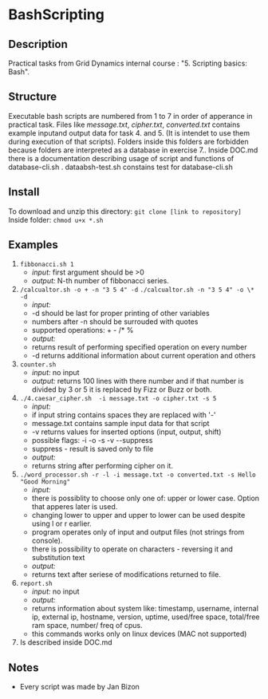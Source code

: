 # BashScripting
## Description
Practical tasks from Grid Dynamics internal course : "5. Scripting basics: Bash". 

## Structure
Executable bash scripts are numbered from 1 to 7 in order of apperance in practical task. Files like *message.txt*, *cipher.txt*, *converted.txt* contains example inputand output data for task 4. and 5. (It is intendet to use them during execution of that scripts). Folders inside this folders are forbidden because folders are interpreted as a database in exercise 7..
Inside DOC.md there is a documentation describing usage of script and functions of database-cli.sh .
dataabsh-test.sh constains test for database-cli.sh

## Install
To download and unzip this directory:
`git clone [link to repository]`
Inside folder:
`chmod u+x *.sh`

## Examples
1. `fibbonacci.sh 1` 
    - *input:*
    first argument should be >0
    - *output:*
    N-th number of fibbonacci series.
2. `/calcualtor.sh -o + -n "3 5 4" -d`
    `./calcualtor.sh -n "3 5 4" -o \* -d`
    - *input:*
    * -d should be last for proper printing of other variables
    * numbers after -n should be surrouded with quotes 
    * supported operations: + - /* %
    - *output:*
    * returns result of performing specified operation on every number 
    * -d returns additional information about current operation and others
3.  `counter.sh`
    - *input:*
    no input
    - *output:*
    returns 100 lines with there number and if that number is divided by 3 or 5 it is replaced by Fizz or Buzz or both.
4. `./4.caesar_cipher.sh  -i message.txt -o cipher.txt -s 5`
    - *input:*
    * if input string contains spaces they are replaced with '-'
    * message.txt contains sample input data for that script
    * -v returns values for inserted options (input, output, shift)
    * possible flags: -i -o -s -v --suppress
    * suppress - result is saved only to file
    - *output:*
    * returns string after performing cipher on it.
5. `./word_processor.sh -r -l -i message.txt -o converted.txt -s Hello "Good Morning"`
    - *input:*
    * there is possiblity to choose only one of: upper or lower case. Option that apperes later is used.
    * changing lower to upper and upper to lower can be used despite using l or r earlier.
    * program operates only of input and output files (not strings from console).
    * there is possibility to operate on characters - reversing it and substitution text
    - *output:*
    * returns text after seriese of modifications returned to file.
6.  `report.sh`
    - *input:*
    no input
    - *output:*
    * returns information about system like: timestamp, username, internal ip, external ip, hostname, version, uptime, used/free space, total/free ram space, number/ freq of cpus.
    * this commands works only on linux devices (MAC not supported)
7. Is described inside DOC.md

## Notes
- Every script was made by Jan Bizon

